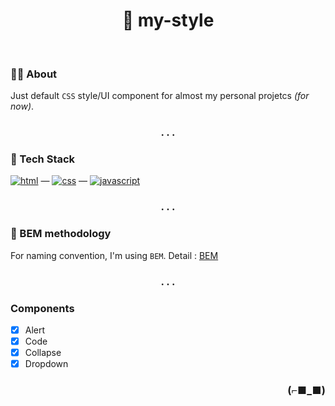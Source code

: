 <h1 align="center">💅 my-style</h1>

<br>

### 👨‍💻 About

Just default `CSS` style/UI component for almost my personal projetcs _(for now)_.

<h3 align="center">. . .</h3>

### 🧰 Tech Stack

[<img alt="html" src="https://img.shields.io/badge/HTML-239120?style=for-the-badge&logo=html5&logoColor=white" />](https://developer.mozilla.org/en-US/docs/Web/HTML) —
[<img alt="css" src="https://img.shields.io/badge/CSS-1572B6?style=for-the-badge&logo=css3&logoColor=white" />](https://developer.mozilla.org/en-US/docs/Web/CSS) —
[<img alt="javascript" src="https://img.shields.io/badge/JavaScript-323330?style=for-the-badge&logo=javascript&logoColor=F7DF1E" />](https://developer.mozilla.org/en-US/docs/Web/javascript)

<h3 align="center">. . .</h3>

### 📝 BEM methodology

For naming convention, I'm using `BEM`.
Detail : [BEM](https://en.bem.info/)

<h3 align="center">. . .</h3>

### Components

- [x] Alert
- [x] Code
- [x] Collapse
- [x] Dropdown

<h3 align="right">(⌐■_■)</h3>
